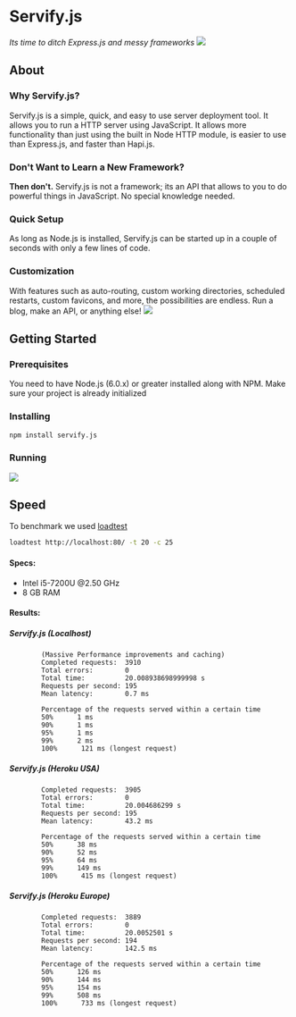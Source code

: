 
# Servify.js
*Its time to ditch Express.js and messy frameworks*
![](https://i.ibb.co/G3bQNFG/sample01-alt.png)

## About
### Why Servify.js?
Servify.js is a simple, quick, and easy to use server deployment tool. It allows you to run a HTTP server using JavaScript. It allows more functionality than just using the built in Node HTTP module, is easier to use than Express.js, and faster than Hapi.js.

### Don't Want to Learn a New Framework?
**Then don't.** Servify.js is not a framework; its an API that allows to you to do powerful things in JavaScript. No special knowledge needed.

### Quick Setup
As long as Node.js is installed, Servify.js can be started up in a couple of seconds with only a few lines of code.

### Customization
With features such as auto-routing, custom working directories, scheduled restarts, custom favicons, and more, the possibilities are endless. Run a blog, make an API, or anything else!
![](https://i.ibb.co/V9HcXCx/sample02-alt.png)

## Getting Started
### Prerequisites
You need to have Node.js (6.0.x) or greater installed along with NPM.  Make sure your project is already initialized
### Installing
```bash
npm install servify.js
```
### Running
![](https://i.ibb.co/NNJ60pr/codescreenshot.png)

## Speed
To benchmark we used [loadtest](https://www.npmjs.com/package/loadtest)
```bash
loadtest http://localhost:80/ -t 20 -c 25
```
#### Specs:

 - Intel i5-7200U @2.50 GHz
 - 8 GB RAM
#### Results:
##### Servify.js (Localhost)
```
        (Massive Performance improvements and caching)
        Completed requests:  3910
        Total errors:        0
        Total time:          20.008938698999998 s
        Requests per second: 195
        Mean latency:        0.7 ms

        Percentage of the requests served within a certain time
        50%      1 ms
        90%      1 ms
        95%      1 ms
        99%      2 ms
        100%      121 ms (longest request)
```
##### Servify.js (Heroku USA)
```
        Completed requests:  3905
        Total errors:        0
        Total time:          20.004686299 s
        Requests per second: 195
        Mean latency:        43.2 ms

        Percentage of the requests served within a certain time
        50%      38 ms
        90%      52 ms
        95%      64 ms
        99%      149 ms
        100%      415 ms (longest request)
```    
##### Servify.js (Heroku Europe)
```
        Completed requests:  3889
        Total errors:        0
        Total time:          20.0052501 s
        Requests per second: 194
        Mean latency:        142.5 ms

        Percentage of the requests served within a certain time
        50%      126 ms
        90%      144 ms
        95%      154 ms
        99%      508 ms
        100%      733 ms (longest request)
```
